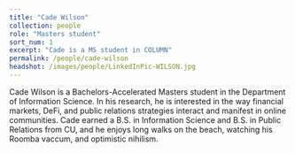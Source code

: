 ```yaml
---
title: "Cade Wilson"
collection: people
role: "Masters student"
sort_num: 1
excerpt: "Cade is a MS student in COLUMN"
permalink: /people/cade-wilson
headshot: /images/people/LinkedInPic-WILSON.jpg
---
```


Cade Wilson is a Bachelors-Accelerated Masters student in the Department of Information Science. In his research, he is interested in the way financial markets, DeFi, and public relations strategies interact and manifest in online communities. Cade earned a B.S. in Information Science and B.S. in Public Relations from CU, and he enjoys long walks on the beach, watching his Roomba vaccum, and optimistic nihilism. 

